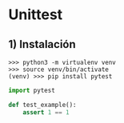 # Unittest

## 1) Instalación

```shell
>>> python3 -m virtualenv venv
>>> source venv/bin/activate
(venv) >>> pip install pytest
```

```py
import pytest

def test_example():
    assert 1 == 1
```
